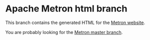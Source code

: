 # Apache Metron html branch

This branch contains the generated HTML for the
[Metron website](https://metron.apache.org).

You are probably looking for the
[Metron master branch](https://github.com/apache/incubator-metron/tree/master).
